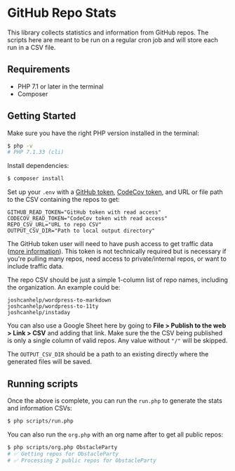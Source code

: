 # GitHub Repo Stats

This library collects statistics and information from GitHub repos. The scripts here are meant to be run on a regular cron job and will store each run in a CSV file.

## Requirements

- PHP 7.1 or later in the terminal
- Composer

## Getting Started

Make sure you have the right PHP version installed in the terminal:

```bash
$ php -v
# PHP 7.1.33 (cli)
```

Install dependencies:

```bash
$ composer install
```

Set up your `.env` with a [GitHub token](https://help.github.com/en/github/authenticating-to-github/creating-a-personal-access-token-for-the-command-line), [CodeCov token](https://docs.codecov.io/reference#authorization), and URL or file path to the CSV containing the repos to get:

```text
GITHUB_READ_TOKEN="GitHub token with read access"
CODECOV_READ_TOKEN="CodeCov token with read access"
REPO_CSV_URL="URL to repo CSV"
OUTPUT_CSV_DIR="Path to local output directory"
```

The GitHub token user will need to have push access to get traffic data ([more information](https://help.github.com/en/github/visualizing-repository-data-with-graphs/viewing-traffic-to-a-repository)). This token is not technically required but is necessary if you're pulling many repos, need access to private/internal repos, or want to include traffic data.

The repo CSV should be just a simple 1-column list of repo names, including the organization. An example could be:

```csv
joshcanhelp/wordpress-to-markdown
joshcanhelp/wordpress-to-11ty
joshcanhelp/instaday
```

You can also use a Google Sheet here by going to **File > Publish to the web > Link > CSV** and adding that link. Make sure the the CSV being published is only a single column of valid repos. Any value without `"/"` will be skipped.

The `OUTPUT_CSV_DIR` should be a path to an existing directly where the generated files will be saved.

## Running scripts

Once the above is complete, you can run the `run.php` to generate the stats and information CSVs:

```bash
$ php scripts/run.php
```

You can also run the `org.php` with an org name after to get all public repos:

```bash
$ php scripts/org.php ObstacleParty
# ✅ Getting repos for ObstacleParty
# ✅ Processing 2 public repos for ObstacleParty
```
